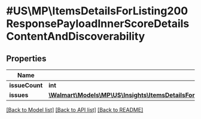 # #US\MP\ItemsDetailsForListing200ResponsePayloadInnerScoreDetailsContentAndDiscoverability

## Properties

Name | Type | Description | Notes
------------ | ------------- | ------------- | -------------
**issueCount** | **int** |  | [optional]
**issues** | [**\Walmart\Models\MP\US\Insights\ItemsDetailsForListing200ResponsePayloadInnerScoreDetailsContentAndDiscoverabilityIssuesInner[]**](ItemsDetailsForListing200ResponsePayloadInnerScoreDetailsContentAndDiscoverabilityIssuesInner.md) |  | [optional]


[[Back to Model list]](../) [[Back to API list]](../../Api/US/MP) [[Back to README]](../../README.md)
